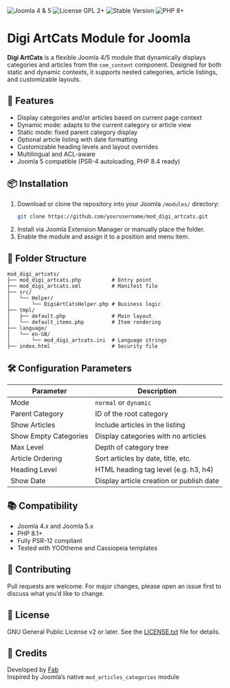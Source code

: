 ![Joomla 4 & 5](https://img.shields.io/badge/Joomla-4%20%7C%205-green?logo=joomla)
![License GPL 2+](https://img.shields.io/badge/License-GPL%202%2B-blue)
![Stable Version](https://img.shields.io/badge/Version-Stable-orange)
![PHP 8+](https://img.shields.io/badge/PHP-8%2B-blue?logo=php)


# Digi ArtCats Module for Joomla

**Digi ArtCats** is a flexible Joomla 4/5 module that dynamically displays categories and articles from the `com_content` component. Designed for both static and dynamic contexts, it supports nested categories, article listings, and customizable layouts.

## 🚀 Features

- Display categories and/or articles based on current page context
- Dynamic mode: adapts to the current category or article view
- Static mode: fixed parent category display
- Optional article listing with date formatting
- Customizable heading levels and layout overrides
- Multilingual and ACL-aware
- Joomla 5 compatible (PSR-4 autoloading, PHP 8.4 ready)

## 📦 Installation

1. Download or clone the repository into your Joomla `/modules/` directory:
   ```bash
   git clone https://github.com/yourusername/mod_digi_artcats.git
   ```
2. Install via Joomla Extension Manager or manually place the folder.
3. Enable the module and assign it to a position and menu item.

## 🧩 Folder Structure

```
mod_digi_artcats/
├── mod_digi_artcats.php          # Entry point
├── mod_digi_artcats.xml          # Manifest file
├── src/
│   └── Helper/
│       └── DigiArtCatsHelper.php # Business logic
├── tmpl/
│   ├── default.php               # Main layout
│   └── default_items.php         # Item rendering
├── language/
│   └── en-GB/
│       └── mod_digi_artcats.ini  # Language strings
├── index.html                    # Security file
```

## 🛠 Configuration Parameters

| Parameter                  | Description                                  |
|---------------------------|----------------------------------------------|
| Mode                      | `normal` or `dynamic`                        |
| Parent Category           | ID of the root category                      |
| Show Articles             | Include articles in the listing             |
| Show Empty Categories     | Display categories with no articles         |
| Max Level                 | Depth of category tree                      |
| Article Ordering          | Sort articles by date, title, etc.          |
| Heading Level             | HTML heading tag level (e.g. h3, h4)         |
| Show Date                 | Display article creation or publish date     |

## 📚 Compatibility

- Joomla 4.x and Joomla 5.x
- PHP 8.1+
- Fully PSR-12 compliant
- Tested with YOOtheme and Cassiopeia templates

## 🤝 Contributing

Pull requests are welcome. For major changes, please open an issue first to discuss what you’d like to change.

## 📄 License

GNU General Public License v2 or later. See the [LICENSE.txt](LICENSE.txt) file for details.

## 🙌 Credits

Developed by [Fab](https://github.com/yourusername)  
Inspired by Joomla’s native `mod_articles_categories` module
